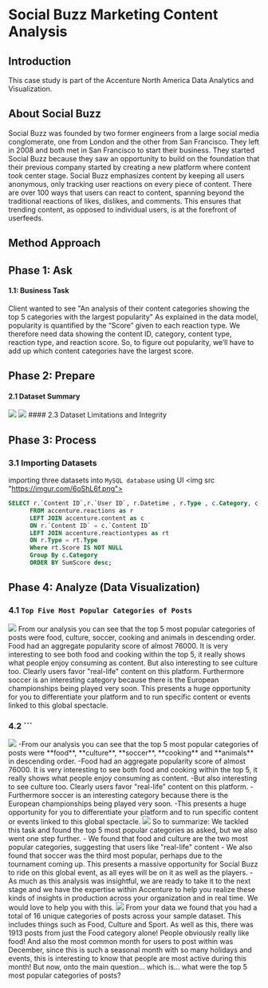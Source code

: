 # Social Buzz Marketing Content Analysis 

## Introduction   
This case study is part of the Accenture North America Data Analytics and Visualization. 

## About Social Buzz 
Social Buzz was founded by two former engineers from a large social media conglomerate, one from London and the other from San Francisco. They left in 2008 and both met in San Francisco to start their business. They started Social Buzz because they saw an opportunity to build on the foundation that their previous company started by creating a new platform where content took center stage. Social Buzz emphasizes content by keeping all users anonymous, only tracking user reactions on every piece of content. There are over 100 ways that users can react to content, spanning beyond the traditional reactions of likes, dislikes, and comments. This ensures that trending content, as opposed to individual users, is at the forefront of userfeeds.

## Method Approach 

## Phase 1: Ask 
#### 1.1: Business Task
Client wanted to see "An analysis of their content categories showing the top 5 categories with the largest popularity" 
As explained in the data model, popularity is quantified by the “Score” given to each reaction type.
We therefore need data showing the content ID, category, content type, reaction type, and reaction score.
So, to figure out popularity, we’ll have to add up which content categories have the largest score.

## Phase 2: Prepare
#### 2.1 Dataset Summary 
<img src ="https://imgur.com/gZGxF6I.png">  
<img src ="https://imgur.com/cdg1XnW.png"> 
#### 2.3 Dataset Limitations and Integrity 

## Phase 3: Process
### 3.1 Importing Datasets 
importing three datasets into ```MySQL database``` using UI 
<img src "https://imgur.com/6oShL6f.png">  

```sql
SELECT r.`Content ID`,r.`User ID`, r.Datetime , r.Type , c.Category, c.Type as ContentType, rt.sentiment,  rt.Score, SUM(rt.Score) AS SumScore
      FROM accenture.reactions as r 
      LEFT JOIN accenture.content as c
      ON r.`Content ID` = c.`Content ID`
      LEFT JOIN accenture.reactiontypes as rt
      ON r.Type = rt.Type 
      Where rt.Score IS NOT NULL
      Group By c.Category
      ORDER BY SumScore desc; 
``` 

## Phase 4: Analyze (Data Visualization)  

### 4.1 ```Top Five Most Popular Categories of Posts```
<img src ="https://imgur.com/saWmY9F.png">
From our analysis you can see that the top 5 most popular categories of posts were food, culture, soccer, cooking and animals in descending order.
Food had an aggregate popularity score of almost 76000. It is very interesting to see both food and cooking within the top 5, it really shows what people enjoy consuming as content. But also interesting to see culture too. Clearly users favor "real-life" content on this platform.
Furthermore soccer is an interesting category because there is the European championships being played very soon. This presents a huge opportunity for you to differentiate your platform and to run specific content or events linked to this global spectacle.

### 4.2 ```

<img src="https://imgur.com/SwvxGxi.png">
-From our analysis you can see that the top 5 most popular categories of posts were **food**, **culture**, **soccer**, **cooking** and **animals** in descending order.
-Food had an aggregate popularity score of almost 76000. It is very interesting to see both food and cooking within the top 5, it really shows what people enjoy consuming as content. 
-But also interesting to see culture too. Clearly users favor "real-life" content on this platform.
-Furthermore soccer is an interesting category because there is the European championships being played very soon. 
-This presents a huge opportunity for you to differentiate your platform and to run specific content or events linked to this global spectacle.

<img src= "https://imgur.com/W0YSZPq.png">
So to summarize:
We tackled this task and found the top 5 most popular categories as asked, but we also went one step further.
- We found that food and culture are the two most popular categories, suggesting that users like "real-life" content
- We also found that soccer was the third most popular, perhaps due to the tournament coming up. This presents a massive opportunity for Social Buzz to ride on this global event, as all eyes will be on it as well as the players.
- As much as this analysis was insightful, we are ready to take it to the next stage and we have the expertise within Accenture to help you realize these kinds of insights in production across your organization and in real time. We would love to help you with this.

<img src="https://imgur.com/DlSTgVy.png">
From your data we found that you had a total of 16 unique categories of posts across your sample dataset. This includes things such as Food, Culture and Sport.
As well as this, there was 1913 posts from just the Food category alone! People obviously really like food!
And also the most common month for users to post within was December, since this is such a seasonal month with so many holidays and events, this is interesting to know that people are most active during this month! But now, onto the main question... which is... what were the top 5 most popular categories of posts?

